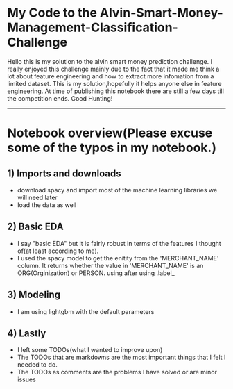 # My Code to the Alvin-Smart-Money-Management-Classification-Challenge

Hello this is my solution to the alvin smart money prediction challenge. I really enjoyed this challenge mainly due to the fact that it made me think a lot about feature engineering and how to extract more infomation from a limited dataset. This is my solution,hopefully it helps anyone else in feature engineering. At time of publishing this notebook there are still a few days till the competition ends. Good Hunting!

----------------------------------------------------------------------------------------------------------------------------------------------------

# Notebook overview(Please excuse some of the typos in my notebook.)

## 1) Imports and downloads


- download spacy and import most of the machine learning libraries we will need later
- load the data as well



## 2) Basic EDA


- I say "basic EDA" but it is fairly robust in terms of the features I thought of(at least according to me).
- I used the spacy model to get the enitity from the 'MERCHANT_NAME' column. It returns whether the value in 'MERCHANT_NAME' is an ORG(Orginization) or PERSON. using after using .label_


## 3) Modeling


- I am using lightgbm with the default parameters



## 4) Lastly


- I left some TODOs(what I wanted to improve upon)
- The TODOs that are  markdowns are the most important things that I felt I needed to do.
- The TODOs as comments are the problems I have solved or are minor issues
